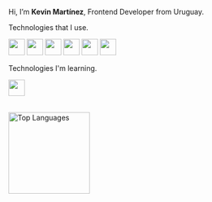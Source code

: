 <div>
  <p>Hi, I’m <b>Kevin Martínez</b>, Frontend Developer from Uruguay.</p>
  <div>
    <div>
      <p>Technologies that I use.</p>
      <img style="width: 2rem;" src="https://img.icons8.com/?size=100&id=20909&format=png&color=000000"/>
      <img style="width: 2rem;" src="https://img.icons8.com/?size=100&id=21278&format=png&color=000000"/>
      <img style="width: 2rem;" src="https://img.icons8.com/?size=100&id=108784&format=png&color=000000"/>
      <img style="width: 2rem;" src="https://img.icons8.com/?size=100&id=SrDTEN0d3OPH&format=png&color=000000"/>
      <img style="width: 2rem;" src="https://img.icons8.com/?size=100&id=4PiNHtUJVbLs&format=png&color=000000"/>
      <img style="width: 2rem;" src="https://img.icons8.com/?size=100&id=PndQWK6M1Hjo&format=png&color=000000"/>
    </div>
    <div>
      <p>Technologies I'm learning.</p>
      <img style="width: 2rem;" src="https://img.icons8.com/?size=100&id=asWSSTBrDlTW&format=png&color=000000"/>
    </div>
  </div>
  <div style="display: flex;">
    <img style="height: 10rem; margin-top: 2rem" src="https://github-readme-stats.vercel.app/api/top-langs/?username=kevin-mz&layout=compact&bg_color=001d29&title_color=02b3ff&text_color=ffffff" alt="Top Languages"/>
  </div>
</div>
